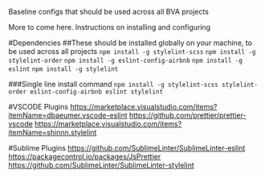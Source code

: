 Baseline configs that should be used across all BVA projects

More to come here. Instructions on installing and configuring

#Dependencies
##These should be installed globally on your machine, to be used across all projects
`npm install -g stylelint-scss`
`npm install -g stylelint-order`
`npm install -g eslint-config-airbnb`
`npm install -g eslint`
`npm install -g stylelint`

###Single line install command
`npm install -g stylelint-scss stylelint-order eslint-config-airbnb eslint stylelint`

#VSCODE Plugins
https://marketplace.visualstudio.com/items?itemName=dbaeumer.vscode-eslint
https://github.com/prettier/prettier-vscode
https://marketplace.visualstudio.com/items?itemName=shinnn.stylelint

#Sublime Plugins
https://github.com/SublimeLinter/SublimeLinter-eslint
https://packagecontrol.io/packages/JsPrettier
https://github.com/SublimeLinter/SublimeLinter-stylelint
